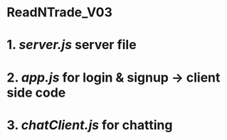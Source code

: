 # ReadNTrade_V03

<h1> 1. <i>server.js</i> server file </h1>
<h1> 2. <i>app.js</i> for login & signup <b> -> </b> client side code </h1>
<h1> 3. <i>chatClient.js</i> for chatting </h1>
